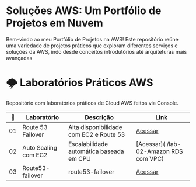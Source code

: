 # Soluções AWS: Um Portfólio de Projetos em Nuvem 

Bem-vindo ao meu Portfólio de Projetos na AWS! Este repositório reúne uma variedade de projetos práticos que exploram diferentes serviços e soluções da AWS, indo desde conceitos introdutórios até arquiteturas mais avançadas
# 🌩️ Laboratórios Práticos AWS

Repositório com laboratórios práticos de Cloud AWS feitos via Console.

| 🔢 | Laboratório                            | Descrição                                          | Link |
|----|----------------------------------------|----------------------------------------------------|------|
| 01 | Route 53 Failover                      | Alta disponibilidade com EC2 e Route 53            | [Acessar](./route53-failover) |
| 02 | Auto Scaling com EC2                   | Escalabilidade automática baseada em CPU           | [Acessar](./lab-02-Amazon RDS com VPC) 
| 03 | Route53-failover                       |route53-failover                                    | [Acessar](./route53-failover)|
